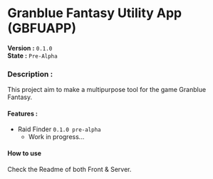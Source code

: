 # Granblue Fantasy Utility App (GBFUAPP)
**Version :** ``0.1.0``  
**State :** ``Pre-Alpha``

### Description :  
This project aim to make a multipurpose tool for the game Granblue Fantasy.

#### Features : 
* Raid Finder ``0.1.0 pre-alpha``
    * Work in progress...
    
#### How to use
Check the Readme of both Front & Server.




